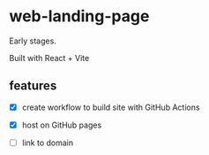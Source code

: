 # web-landing-page

Early stages.

Built with React + Vite

## features 

- [X] create workflow to build site with GitHub Actions
- [X] host on GitHub pages
- [ ] link to domain


